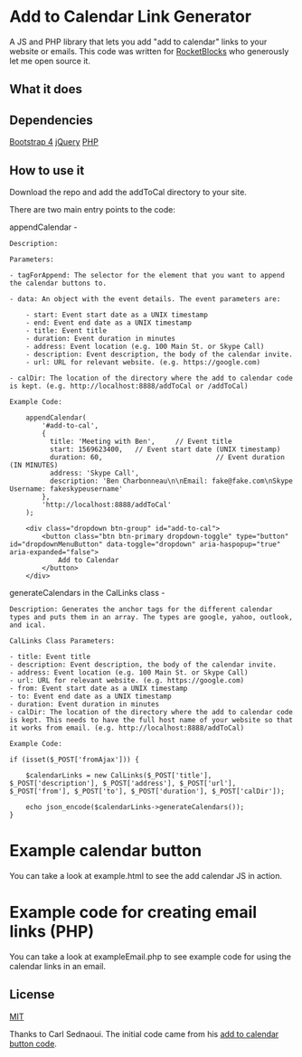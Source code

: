 # Add to Calendar Link Generator

A JS and PHP library that lets you add "add to calendar" links to your website or emails. This code was written for [RocketBlocks](https://rocketblocks.me) who generously let me open source it.

## What it does

## Dependencies
[Bootstrap 4](https://getbootstrap.com/docs/4.2)
[jQuery](https://jquery.com)
[PHP](https://www.php.net)

## How to use it
Download the repo and add the addToCal directory to your site.

There are two main entry points to the code:

appendCalendar - 
	
	Description: 
	
	Parameters:

	- tagForAppend: The selector for the element that you want to append the calendar buttons to.

	- data: An object with the event details. The event parameters are:
		
		- start: Event start date as a UNIX timestamp
		- end: Event end date as a UNIX timestamp
		- title: Event title 
	    - duration: Event duration in minutes
	    - address: Event location (e.g. 100 Main St. or Skype Call)
	    - description: Event description, the body of the calendar invite.
	    - url: URL for relevant website. (e.g. https://google.com)

	- calDir: The location of the directory where the add to calendar code is kept. (e.g. http://localhost:8888/addToCal or /addToCal)

	Example Code:

		appendCalendar(
			'#add-to-cal',
			{
	          title: 'Meeting with Ben',     // Event title
	          start: 1569623400,   // Event start date (UNIX timestamp)
	          duration: 60,                            // Event duration (IN MINUTES)
	          address: 'Skype Call',
	          description: 'Ben Charbonneau\n\nEmail: fake@fake.com\nSkype Username: fakeskypeusername'
	        },
	        'http://localhost:8888/addToCal'
        );

        <div class="dropdown btn-group" id="add-to-cal">
			<button class="btn btn-primary dropdown-toggle" type="button" id="dropdownMenuButton" data-toggle="dropdown" aria-haspopup="true" aria-expanded="false">
				Add to Calendar
			</button>
		</div>


generateCalendars in the CalLinks class - 

	Description: Generates the anchor tags for the different calendar types and puts them in an array. The types are google, yahoo, outlook, and ical.
	
	CalLinks Class Parameters:

	- title: Event title
	- description: Event description, the body of the calendar invite.
	- address: Event location (e.g. 100 Main St. or Skype Call)
	- url: URL for relevant website. (e.g. https://google.com)
	- from: Event start date as a UNIX timestamp
	- to: Event end date as a UNIX timestamp
	- duration: Event duration in minutes
	- calDir: The location of the directory where the add to calendar code is kept. This needs to have the full host name of your website so that it works from email. (e.g. http://localhost:8888/addToCal)

	Example Code:

	if (isset($_POST['fromAjax'])) {

		$calendarLinks = new CalLinks($_POST['title'], $_POST['description'], $_POST['address'], $_POST['url'], $_POST['from'], $_POST['to'], $_POST['duration'], $_POST['calDir']);

		echo json_encode($calendarLinks->generateCalendars());
	}

# Example calendar button

You can take a look at example.html to see the add calendar JS in action.

# Example code for creating email links (PHP)

You can take a look at exampleEmail.php to see example code for using the calendar links in an email.

## License

[MIT](http://opensource.org/licenses/MIT)

Thanks to Carl Sednaoui. The initial code came from his [add to calendar button code](https://github.com/carlsednaoui/add-to-calendar-buttons).